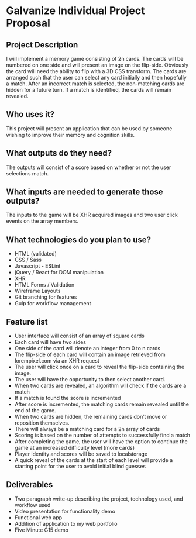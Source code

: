 # Galvanize Individual Project Proposal

## Project Description
I will implement a memory game consisting of 2n cards. The cards will be
numbered on one side and will present an image on  the flip-side. Obviously the
card will need the ability to flip with a 3D CSS transform.  The cards are
arranged such that the user can select any card initially and then hopefully
a match. After an incorrect match is selected,  the non-matching cards are hidden for a
future turn. If a match is identified, the cards will remain revealed.

## Who uses it?
This project will present an application that can be used by someone wishing to improve
their memory and cognition skills.

## What outputs do they need?
The outputs will consist of a score based on whether or not the user selections
match.

## What inputs are needed to generate those outputs?
The inputs to the game will be XHR acquired images and two user click events on
the array members.

## What technologies do you plan to use?
- HTML (validated)  
- CSS / Sass  
- Javascript - ESLint  
- jQuery / React for DOM manipulation  
- XHR  
- HTML Forms / Validation  
- Wireframe Layouts  
- Git branching for features  
- Gulp for workflow management  

## Feature list
- User interface will consist of an array of square cards  
- Each card will have two sides
- One side of the card will denote an integer from 0 to n cards
- The flip-side of each card will contain an image retrieved from lorempixel.com
via an XHR request
- The user will click once on a card to reveal the flip-side containing the image.
- The user will have the opportunity to then select another card.
- When two cards are revealed, an algorithm will check if the cards are a  match
- If a match is found the score is incremented
- After score is incremented, the matching cards remain revealed until the end of
the game.
- When two cards are hidden, the remaining cards don’t move or reposition
themselves.
- There will always be a matching card for a 2n array of cards
- Scoring is based on the number of attempts to successfully find a match
- After completing the game, the user will have the option to continue the game
at an increased difficulty level (more cards)
- Player identity and scores will be saved to localstorage
- A quick reveal of the cards at the start of each level will provide a starting
point for the user to avoid initial blind guesses

## Deliverables
- Two paragraph write-up describing the project, technology used, and workflow used
- Video presentation for functionality demo
- Functional web app
- Addition of application to my web portfolio
- Five Minute G15 demo
